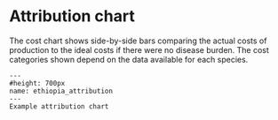 # Attribution chart
<p>
The cost chart shows side-by-side bars comparing the actual costs of production to the ideal costs if there were no disease burden. The cost categories shown depend on the data available for each species.
</p>

```{figure} ../Images/ethiopia_attribution.png
---
#height: 700px
name: ethiopia_attribution
---
Example attribution chart
```
